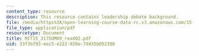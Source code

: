 ```yaml
---
content_type: resource
description: This resource contains leadership debate background.
file: /media/https%3A/open-learning-course-data-rc.s3.amazonaws.com/15-317-organizational-leadership-and-change-summer-2009/33f3b793eec5e222920a7d435b052380_MIT15_317SUM09_read02.pdf
file_type: application/pdf
resourcetype: Document
title: MIT15_317SUM09_read02.pdf
uid: 33f3b793-eec5-e222-920a-7d435b052380
---
```


